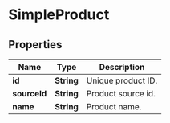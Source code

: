 

# SimpleProduct


## Properties

| Name | Type | Description |
|------------ | ------------- | ------------- |
|**id** | **String** | Unique product ID. |
|**sourceId** | **String** | Product source id. |
|**name** | **String** | Product name. |



